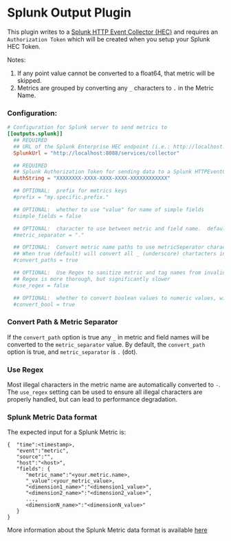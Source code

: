 # Splunk Output Plugin

This plugin writes to a [Splunk HTTP Event Collector (HEC)](http://docs.splunk.com/Documentation/Splunk/latest/Data/UsetheHTTPEventCollector)
and requires an `Authorization Token` which will be created when you setup your Splunk HEC Token.

Notes:
1. If any point value cannot be converted to a float64, that metric will be skipped.
2. Metrics are grouped by converting any `_` characters to `.` in the Metric Name.



### Configuration:

```toml
# Configuration for Splunk server to send metrics to
[[outputs.splunk]]
  ## REQUIRED
  ## URL of the Splunk Enterprise HEC endpoint (i.e.: http://localhost:8088/services/collector)
  SplunkUrl = "http://localhost:8088/services/collector"

  ## REQUIRED
  ## Splunk Authorization Token for sending data to a Splunk HTTPEventCollector (HEC).
  AuthString = "XXXXXXXX-XXXX-XXXX-XXXX-XXXXXXXXXXXX"

  ## OPTIONAL:  prefix for metrics keys
  #prefix = "my.specific.prefix."

  ## OPTIONAL:  whether to use "value" for name of simple fields
  #simple_fields = false

  ## OPTIONAL:  character to use between metric and field name.  defaults to . (dot)
  #metric_separator = "."

  ## OPTIONAL:  Convert metric name paths to use metricSeperator character
  ## When true (default) will convert all _ (underscore) chartacters in final metric name
  #convert_paths = true

  ## OPTIONAL:  Use Regex to sanitize metric and tag names from invalid characters
  ## Regex is more thorough, but significantly slower
  #use_regex = false

  ## OPTIONAL:  whether to convert boolean values to numeric values, with false -> 0.0 and true -> 1.0.  default true
  #convert_bool = true
```


### Convert Path & Metric Separator
If the `convert_path` option is true any `_` in metric and field names will be converted to the `metric_separator` value. 
By default, the `convert_path` option is true, and `metric_separator` is `.` (dot). 


### Use Regex
Most illegal characters in the metric name are automatically converted to `-`.  
The `use_regex` setting can be used to ensure all illegal characters are properly handled, but can lead to performance degradation.



### Splunk Metric Data format
The expected input for a Splunk Metric is:
```
{  "time":<timestamp>,
   "event":"metric",
   "source":"",
   "host":"<host>",
   "fields": {
      "metric_name":"<your.metric.name>,
      "_value":<your_metric_value>,
      "<dimension1_name>":"<dimension1_value>",
      "<dimension2_name>":"<dimension2_value>",
      ...,
      <dimensionN_name>":"<dimensionN_value>"
   }
}
```
More information about the Splunk Metric data format is available [here](https://docs.splunk.com/Documentation/Splunk/latest/Metrics/Overview)

